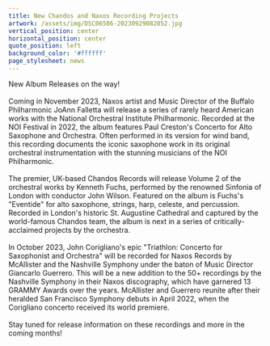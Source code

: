 ```yaml
---
title: New Chandos and Naxos Recording Projects
artwork: /assets/img/DSC06586-20230929082852.jpg
vertical_position: center
horizontal_position: center
quote_position: left
background_color: '#ffffff'
page_stylesheet: news
---
```

New Album Releases on the way!<br>
<br>
Coming in November 2023, Naxos artist and Music Director of the Buffalo Philharmonic JoAnn Falletta will release a series of rarely heard American works with the National Orchestral Institute Philharmonic. Recorded at the NOI Festival in 2022, the album features Paul Creston's Concerto for Alto Saxophone and Orchestra. Often performed in its version for wind band, this recording documents the iconic saxophone work in its original orchestral instrumentation with the stunning musicians of the NOI Philharmonic.<br>
<br>
The premier, UK-based Chandos Records will release Volume 2 of the orchestral works by Kenneth Fuchs, performed by the renowned Sinfonia of London with conductor John Wilson. Featured on the album is Fuchs's "Eventide" for alto saxophone, strings, harp, celeste, and percussion. Recorded in London's historic St. Augustine Cathedral and captured by the world-famous Chandos team, the album is next in a series of critically-acclaimed projects by the orchestra.<br>
<br>
In October 2023, John Corigliano's epic "Triathlon: Concerto for Saxophonist and Orchestra" will be recorded for Naxos Records by McAllister and the Nashville Symphony under the baton of Music Director Giancarlo Guerrero. This will be a new addition to the 50+ recordings by the Nashville Symphony in their Naxos discography, which have garnered 13 GRAMMY Awards over the years. McAllister and Guerrero reunite after their heralded San Francisco Symphony debuts in April 2022, when the Corigliano concerto received its world premiere.<br>
<br>
Stay tuned for release information on these recordings and more in the coming months!

